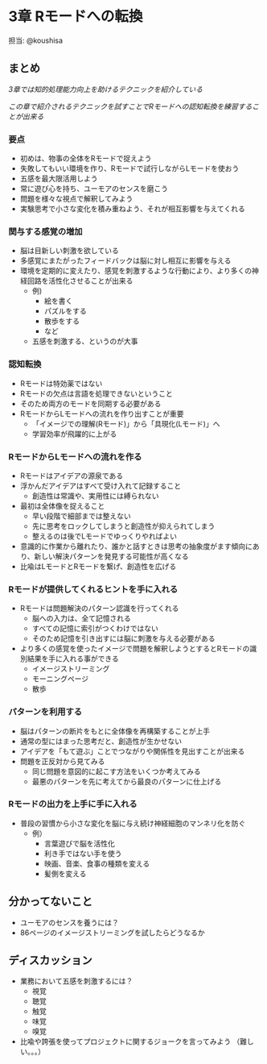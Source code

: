 # 3章 Rモードへの転換

担当: @koushisa

## まとめ

_3章では知的処理能力向上を助けるテクニックを紹介している_

_この章で紹介されるテクニックを試すことでRモードへの認知転換を練習することが出来る_

### 要点

- 初めは、物事の全体をRモードで捉えよう
- 失敗してもいい環境を作り、Rモードで試行しながらLモードを使おう
- 五感を最大限活用しよう
- 常に遊び心を持ち、ユーモアのセンスを磨こう
- 問題を様々な視点で解釈してみよう
- 実験思考で小さな変化を積み重ねよう、それが相互影響を与えてくれる

### 関与する感覚の増加

- 脳は目新しい刺激を欲している
- 多感覚にまたがったフィードバックは脳に対し相互に影響を与える
- 環境を定期的に変えたり、感覚を刺激するような行動により、より多くの神経回路を活性化させることが出来る
    - 例)
        - 絵を書く
        - パズルをする
        - 散歩をする
        - など
    - 五感を刺激する、というのが大事

### 認知転換

- Rモードは特効薬ではない
- Rモードの欠点は言語を処理できないということ
- そのため両方のモードを同期する必要がある
- RモードからLモードへの流れを作り出すことが重要
    - 「イメージでの理解(Rモード)」から「具現化(Lモード)」へ
    - 学習効率が飛躍的に上がる

### RモードからLモードへの流れを作る

- Rモードはアイデアの源泉である
- 浮かんだアイデアはすべて受け入れて記録すること
    - 創造性は常識や、実用性には縛られない
- 最初は全体像を捉えること
    - 早い段階で細部までは整えない
    - 先に思考をロックしてしまうと創造性が抑えられてしまう
    - 整えるのは後でLモードでゆっくりやればよい
- 意識的に作業から離れたり、誰かと話すときは思考の抽象度がます傾向にあり、新しい解決パターンを発見する可能性が高くなる
- 比喩はLモードとRモードを繋げ、創造性を広げる

### Rモードが提供してくれるヒントを手に入れる

- Rモードは問題解決のパターン認識を行ってくれる
    - 脳への入力は、全て記憶される
    - すべての記憶に索引がつくわけではない
    - そのため記憶を引き出すには脳に刺激を与える必要がある
- より多くの感覚を使ったイメージで問題を解釈しようとするとRモードの識別結果を手に入れる事ができる
    - イメージストリーミング
    - モーニングページ
    - 散歩

### パターンを利用する

- 脳はパターンの断片をもとに全体像を再構築することが上手
- 通常の型にはまった思考だと、創造性が生かせない
- アイデアを「もて遊ぶ」ことでつながりや関係性を見出すことが出来る
- 問題を正反対から見てみる
    - 同じ問題を意図的に起こす方法をいくつか考えてみる
    - 最悪のパターンを先に考えてから最良のパターンに仕上げる


### Rモードの出力を上手に手に入れる

- 普段の習慣から小さな変化を脳に与え続け神経細胞のマンネリ化を防ぐ
    - 例）
        - 言葉遊びで脳を活性化
        - 利き手ではない手を使う
        - 映画、音楽、食事の種類を変える
        - 髪側を変える


## 分かってないこと

- ユーモアのセンスを養うには？
- 86ページのイメージストリーミングを試したらどうなるか

## ディスカッション

- 業務において五感を刺激するには？
    - 視覚
    - 聴覚
    - 触覚
    - 味覚
    - 嗅覚
- 比喩や誇張を使ってプロジェクトに関するジョークを言ってみよう （難しい。。。）
